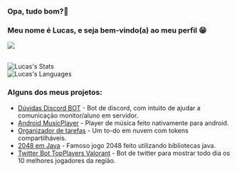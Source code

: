### Opa, tudo bom?👋
### Meu nome é Lucas, e seja bem-vindo(a) ao meu perfil 😁

<a href="lucasgsa.github.io" target="_blank">
  <img src="https://badgen.net/badge/GitHub.io/Acesse%20para%20mais%20informa%C3%A7%C3%B5es/blue?icon=github" />
</a><br><br>

![Lucas's Stats](https://github-readme-stats.vercel.app/api?username=lucasgsa&show_icons=true&theme=calm&custom_title=Minhas%20contribui%C3%A7%C3%B5es%20no%20Github&include_all_commits=true)
<br>
![Lucas's Languages](https://github-readme-stats.vercel.app/api/top-langs/?username=lucasgsa&layout=compact&theme=calm&langs_count=100&custom_title=Minhas%20linguagens%20mais%20usadas)

### Alguns dos meus projetos:<br>
- [Dúvidas Discord BOT](https://github.com/lucasgsa/DuvidasBot) - Bot de discord, com intuito de ajudar a comunicação monitor/aluno em servidor.<br>
- [Android MusicPlayer](https://github.com/lucasgsa/AndroidMusicPlayerKPNz/blob/master/README.md) - Player de música feito nativamente para android.<br>
- [Organizador de tarefas](https://organizadordetarefas.netlify.app/) - Um to-do em nuvem com tokens compartilháveis.<br>
- [2048 em Java](https://github.com/lucasgsa/2048Java) - Famoso jogo 2048 feito utilizando bibliotecas java.<br>
- [Twitter Bot TopPlayers Valorant](https://twitter.com/vlrtopbr) - Bot de twitter para mostrar todo dia os 10 melhores jogadores da região.<br>

